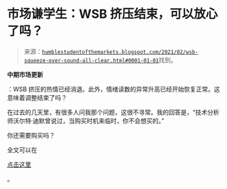 <!--yml

分类：未分类

日期：2024-05-18 02:05:07

-->

# 市场谦学生：WSB 挤压结束，可以放心了吗？

> 来源：[`humblestudentofthemarkets.blogspot.com/2021/02/wsb-squeeze-over-sound-all-clear.html#0001-01-01`](https://humblestudentofthemarkets.blogspot.com/2021/02/wsb-squeeze-over-sound-all-clear.html#0001-01-01)找到。

**中期市场更新**

：WSB 挤压的热情已经消退。此外，情绪读数的异常升高已经开始恢复正常。这意味着调整结束了吗？

在过去的几天里，有很多人问我那个问题，这很不寻常。我的回答是，“技术分析师沃尔特·迪默曾说过，当购买时机来临时，你不会想买的。”

你还需要购买吗？

全文可以在

[点击这里](https://humblestudentofthemarkets.com/2021/02/03/wsb-squeeze-over-sound-the-all-clear/)

。
